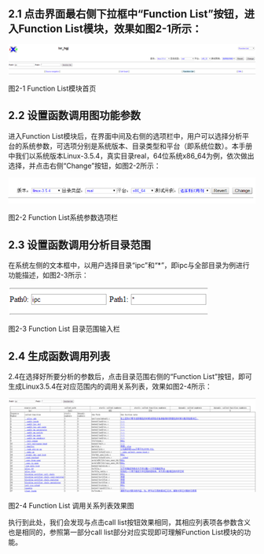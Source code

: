 ## 2.1	点击界面最右侧下拉框中“Function List”按钮，进入Function List模块，效果如图2-1所示：

![图2-1 Function List模块首页](fig/2-01.png "图2-1 Function List模块首页")

图2-1 Function List模块首页

## 2.2	设置函数调用图功能参数
进入Function List模块后，在界面中间及右侧的选项栏中，用户可以选择分析平台的系统参数，可选项分别是系统版本、目录类型和平台（即系统位数）。本手册中我们以系统版本Linux-3.5.4，真实目录real，64位系统x86_64为例，依次做出选择，并点击右侧“Change”按钮，如图2-2所示：

![图2-2 Function List系统参数选项栏](fig/2-02.png "图2-2 Function List系统参数选项栏")

图2-2 Function List系统参数选项栏

## 2.3	设置函数调用分析目录范围
在系统左侧的文本框中，以用户选择目录“ipc”和“*”，即ipc与全部目录为例进行功能描述，如图2-3所示：

![图2-3 Function List 目录范围输入栏](fig/2-03.png "图2-3 Function List 目录范围输入栏")

图2-3 Function List 目录范围输入栏

## 2.4	生成函数调用列表
2.4在选择好所要分析的参数后，点击目录范围右侧的“Function List”按钮，即可生成Linux3.5.4在对应范围内的调用关系列表，效果如图2-4所示：

![图2-4 Function List 调用关系列表效果图](fig/2-04.png "图2-4 Function List 调用关系列表效果图")

图2-4 Function List 调用关系列表效果图

执行到此处，我们会发现与点击call list按钮效果相同，其相应列表项各参数含义也是相同的，参照第一部分call list部分对应实现即可理解Function List模块的功能。

